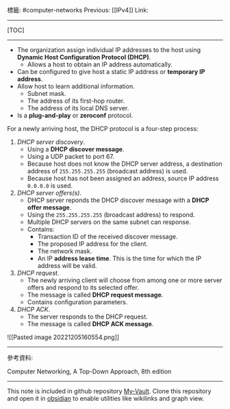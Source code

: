 標籤: #computer-networks 
Previous: [[IPv4]]
Link:

---

[TOC]

---

- The organization assign individual IP addresses to the host using **Dynamic Host Configuration Protocol (DHCP)**.
	- Allows a host to obtain an IP address automatically.
- Can be configured to give host a static IP address or **temporary IP address**.
- Allow host to learn additional information.
	- Subnet mask.
	- The address of its first-hop router.
	- The address of its local DNS server.
- Is a **plug-and-play** or **zeroconf** protocol.

For a newly arriving host, the DHCP protocol is a four-step process:

1. *DHCP server discovery*.
	- Using a **DHCP discover message**.
	- Using a UDP packet to port 67.
	- Because host does not know the DHCP server address, a destination address of `255.255.255.255` (broadcast address) is used.
	- Because host has not been assigned an address, source IP address `0.0.0.0` is used.
2. *DHCP server offers(s)*.
	- DHCP server reponds the DHCP discover message with a **DHCP offer message**.
	- Using the `255.255.255.255` (broadcast address) to respond.
	- Multiple DHCP servers on the same subnet can response.
	- Contains:
		- Transaction ID of the received discover message.
		- The proposed IP address for the client.
		- The network mask.
		- An IP **address lease time**. This is the time for which the IP address will be valid.
3. *DHCP request*.
	- The newly arriving client will choose from among one or more server offers and respond to its selected offer.
	- The message is called **DHCP request message**.
	- Contains configuration parameters.
4. *DHCP ACK*.
	- The server responds to the DHCP request.
	- The message is called **DHCP ACK message**.

![[Pasted image 20221205160554.png]]

---

參考資料:

Computer Networking, A Top-Down Approach, 8th edition

---

This note is included in github repository [My-Vault](https://github.com/LittleD3092/My-Vault.git). Clone this repository and open it in [obsidian](https://obsidian.md/) to enable utilities like wikilinks and graph view.